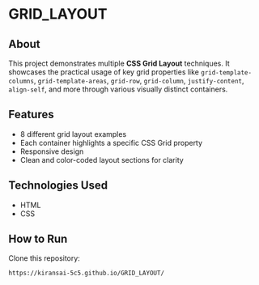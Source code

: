 # GRID_LAYOUT

## About  
This project demonstrates multiple **CSS Grid Layout** techniques. It showcases the practical usage of key grid properties like `grid-template-columns`, `grid-template-areas`, `grid-row`, `grid-column`, `justify-content`, `align-self`, and more through various visually distinct containers.

## Features  
- 8 different grid layout examples  
- Each container highlights a specific CSS Grid property  
- Responsive design  
- Clean and color-coded layout sections for clarity  

## Technologies Used  
- HTML  
- CSS  

## How to Run  
Clone this repository:  
```bash
https://kiransai-5c5.github.io/GRID_LAYOUT/
